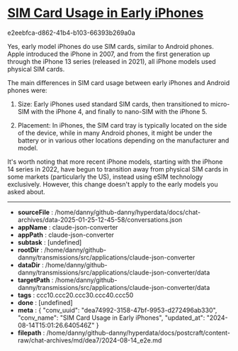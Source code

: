 # [SIM Card Usage in Early iPhones](https://claude.ai/chat/dea74992-3158-47bf-9953-d272496ab330)

e2eebfca-d862-41b4-b103-66393b269a0a

 Yes, early model iPhones do use SIM cards, similar to Android phones. Apple introduced the iPhone in 2007, and from the first generation up through the iPhone 13 series (released in 2021), all iPhone models used physical SIM cards.

The main differences in SIM card usage between early iPhones and Android phones were:

1. Size: Early iPhones used standard SIM cards, then transitioned to micro-SIM with the iPhone 4, and finally to nano-SIM with the iPhone 5.

2. Placement: In iPhones, the SIM card tray is typically located on the side of the device, while in many Android phones, it might be under the battery or in various other locations depending on the manufacturer and model.

It's worth noting that more recent iPhone models, starting with the iPhone 14 series in 2022, have begun to transition away from physical SIM cards in some markets (particularly the US), instead using eSIM technology exclusively. However, this change doesn't apply to the early models you asked about.

---

* **sourceFile** : /home/danny/github-danny/hyperdata/docs/chat-archives/data-2025-01-25-12-45-58/conversations.json
* **appName** : claude-json-converter
* **appPath** : claude-json-converter
* **subtask** : [undefined]
* **rootDir** : /home/danny/github-danny/transmissions/src/applications/claude-json-converter
* **dataDir** : /home/danny/github-danny/transmissions/src/applications/claude-json-converter/data
* **targetPath** : /home/danny/github-danny/transmissions/src/applications/claude-json-converter/data
* **tags** : ccc10.ccc20.ccc30.ccc40.ccc50
* **done** : [undefined]
* **meta** : {
  "conv_uuid": "dea74992-3158-47bf-9953-d272496ab330",
  "conv_name": "SIM Card Usage in Early iPhones",
  "updated_at": "2024-08-14T15:01:26.640546Z"
}
* **filepath** : /home/danny/github-danny/hyperdata/docs/postcraft/content-raw/chat-archives/md/dea7/2024-08-14_e2e.md
